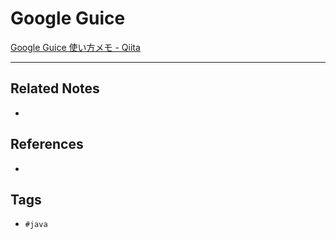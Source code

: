 # Google Guice
[Google Guice 使い方メモ - Qiita](https://qiita.com/opengl-8080/items/6fb69cd2493e149cac3a)

---
## Related Notes
- 

## References
- 

## Tags
- `#java` 